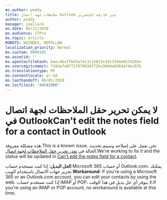 ```yaml
---
ms.author: peddy
title: ملاحظات جهة اتصال Outlook غير قابلة للتحرير
author: peddy
manager: joallard
ms.date: 04/21/2020
ms.audience: ITPro
ms.topic: article
ROBOTS: NOINDEX, NOFOLLOW
localization_priority: Normal
ms.custom: 9000185
ms.assetid: ''
ms.openlocfilehash: baec4baff6d3a7e13c15815cd413394e057428be
ms.sourcegitcommit: f28dafa0f727870038f72bc904da926daf4ec07b
ms.translationtype: MT
ms.contentlocale: ar-SA
ms.lasthandoff: 06/05/2020
ms.locfileid: "44582006"
---
```

# <a name="cant-edit-the-notes-field-for-a-contact-in-outlook"></a><span data-ttu-id="90aba-102">لا يمكن تحرير حقل الملاحظات لجهة اتصال في Outlook</span><span class="sxs-lookup"><span data-stu-id="90aba-102">Can't edit the notes field for a contact in Outlook</span></span>
<span data-ttu-id="90aba-103">هذه مشكلة معروفة.</span><span class="sxs-lookup"><span data-stu-id="90aba-103">This is a known issue.</span></span> <span data-ttu-id="90aba-104">نحن نعمل على إصلاحه وسيتم تحديث الحالة في [تعذر تحرير حقل الملاحظات لجهة اتصال](https://support.office.com/article/fb8394ce-04ce-48b5-bae4-be46f77f10fe).</span><span class="sxs-lookup"><span data-stu-id="90aba-104">We're working to fix it and the status will be updated in [Can't edit the notes field for a contact](https://support.office.com/article/fb8394ce-04ce-48b5-bae4-be46f77f10fe).</span></span>

<span data-ttu-id="90aba-105">**الحل البديل:** إذا كنت تستخدم حساب Microsoft 365 أو حساب Outlook.com، يمكنك تحرير جهات الاتصال باستخدام الويب.</span><span class="sxs-lookup"><span data-stu-id="90aba-105">**Workaround**: If you're using a Microsoft 365 or an Outlook.com account, you can edit your contacts by using the web.</span></span> <span data-ttu-id="90aba-106">إذا كنت تستخدم حساب IMAP أو POP، لا يتوفر أي حل بديل في هذا الوقت.</span><span class="sxs-lookup"><span data-stu-id="90aba-106">If you're using an IMAP or POP account, no workaround is available at this time.</span></span>